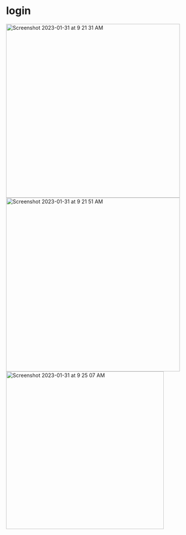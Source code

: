 # login
<img width="475" alt="Screenshot 2023-01-31 at 9 21 31 AM" src="https://user-images.githubusercontent.com/121867955/215659389-6b30e7b1-3c78-4b42-84e1-52bb327d2d52.png">
<img width="475" alt="Screenshot 2023-01-31 at 9 21 51 AM" src="https://user-images.githubusercontent.com/121867955/215659406-bf486290-a048-4f69-91d3-a3091fd46bac.png">
<img width="431" alt="Screenshot 2023-01-31 at 9 25 07 AM" src="https://user-images.githubusercontent.com/121867955/215659412-1811adcb-1745-48f0-a120-ae2971f80438.png">
